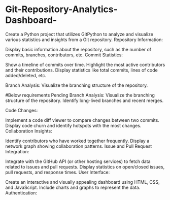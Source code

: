 # Git-Repository-Analytics-Dashboard-
Create a Python project that utilizes GitPython to analyze and visualize various statistics and insights from a Git repository.
Repository Information:

Display basic information about the repository, such as the number of commits, branches, contributors, etc.
Commit Statistics:

Show a timeline of commits over time.
Highlight the most active contributors and their contributions.
Display statistics like total commits, lines of code added/deleted, etc.

Branch Analysis:
Visualize the branching structure of the repository.


#Below requirements Pending
Branch Analysis:
Visualize the branching structure of the repository.
Identify long-lived branches and recent merges.

Code Changes:

Implement a code diff viewer to compare changes between two commits.
Display code churn and identify hotspots with the most changes.
Collaboration Insights:

Identify contributors who have worked together frequently.
Display a network graph showing collaboration patterns.
Issue and Pull Request Integration:

Integrate with the GitHub API (or other hosting services) to fetch data related to issues and pull requests.
Display statistics on open/closed issues, pull requests, and response times.
User Interface:

Create an interactive and visually appealing dashboard using HTML, CSS, and JavaScript.
Include charts and graphs to represent the data.
Authentication:

